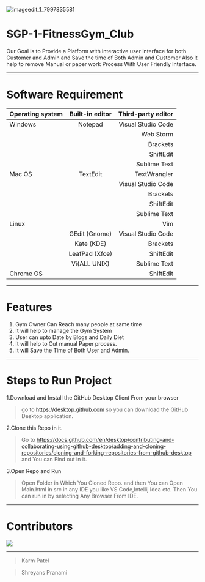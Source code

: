 
![imageedit_1_7997835581](https://user-images.githubusercontent.com/96860884/196751408-8550113b-f7c7-43b0-95e8-a0345118f603.png)

# SGP-1-FitnessGym_Club
 
 Our Goal is to Provide a Platform with interactive user interface for both Customer and Admin and Save the time of Both Admin and Customer  Also it help to remove Manual or paper work Process With User Friendly Interface.

---------------
 
 # Software Requirement
 
 | Operating system| Built-in editor	| Third-party editor |
| :---         |     :---:      |          ---: |
| Windows      | Notepad        | Visual Studio Code   |
|        |          | Web Storm  |
 |       |          | Brackets |
  |      |          | ShiftEdit |
   |     |          | Sublime Text  |
   | Mac OS     | TextEdit   | TextWrangler   |
|        |          | Visual Studio Code |
 |       |          | Brackets|
  |      |          | ShiftEdit |
   |     |          | Sublime Text  |
| Linux    |    | Vim  |
|     |   GEdit (Gnome)    |   Visual Studio Code   |
|     |  Kate (KDE)  |  Brackets    |
|     |  LeafPad (Xfce) |  ShiftEdit    |
|     |  Vi(ALL UNIX) |   Sublime Text   |
| Chrome OS   |    | ShiftEdit |


------------

# Features

1. Gym Owner Can Reach many people at same time
2. It will help to manage the Gym System
3. User can upto Date by Blogs and Daily Diet
4. It will help to Cut manual Paper process.
5. It will Save the Time of Both User and Admin.

---------
# Steps to  Run Project

1.Download and Install the GitHub Desktop Client From your browser
>go to https://desktop.github.com so you can download the GitHub Desktop application.

2.Clone this Repo in it.
>Go to https://docs.github.com/en/desktop/contributing-and-collaborating-using-github-desktop/adding-and-cloning-repositories/cloning-and-forking-repositories-from-github-desktop and You can Find out in it.

3.Open Repo and Run
>Open Folder in Which You Cloned Repo. and then You can Open Main.html in src in any IDE you like VS Code,Intellij Idea etc.
>Then You can run in by selecting Any Browser From IDE.


------------
# Contributors

<a href="https://github.com/karmpatel960/SGP-1-FitnessGym_Club/graphs/contributors">
  <img src="https://contrib.rocks/image?repo=karmpatel960/SGP-1-FitnessGym_Club" />
</a>

------------
>Karm Patel

>Shreyans Pranami


